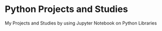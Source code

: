 # Python Projects and Studies
My Projects and Studies by using Jupyter Notebook on Python Libraries 
